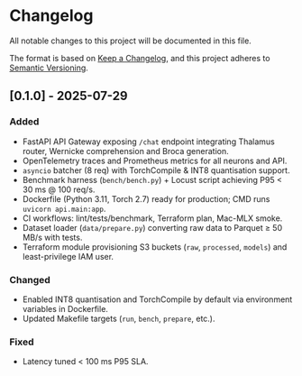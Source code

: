 # Changelog

All notable changes to this project will be documented in this file.

The format is based on [Keep a Changelog](https://keepachangelog.com/en/1.1.0/), and this project adheres to [Semantic Versioning](https://semver.org/spec/v2.0.0.html).

## [0.1.0] - 2025-07-29
### Added
- FastAPI API Gateway exposing `/chat` endpoint integrating Thalamus router, Wernicke comprehension and Broca generation.
- OpenTelemetry traces and Prometheus metrics for all neurons and API.
- `asyncio` batcher (8 req) with TorchCompile & INT8 quantisation support.
- Benchmark harness (`bench/bench.py`) + Locust script achieving P95 < 30 ms @ 100 req/s.
- Dockerfile (Python 3.11, Torch 2.7) ready for production; CMD runs `uvicorn api.main:app`.
- CI workflows: lint/tests/benchmark, Terraform plan, Mac-MLX smoke.
- Dataset loader (`data/prepare.py`) converting raw data to Parquet ≥ 50 MB/s with tests.
- Terraform module provisioning S3 buckets (`raw`, `processed`, `models`) and least-privilege IAM user.

### Changed
- Enabled INT8 quantisation and TorchCompile by default via environment variables in Dockerfile.
- Updated Makefile targets (`run`, `bench`, `prepare`, etc.).

### Fixed
- Latency tuned < 100 ms P95 SLA.

